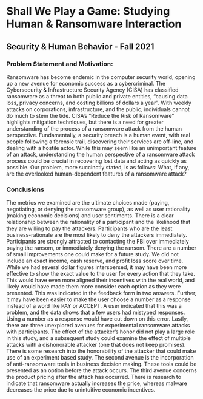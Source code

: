 # Shall We Play a Game: Studying Human & Ransomware Interaction
## Security &amp; Human Behavior - Fall 2021

### Problem Statement and Motivation:
Ransomware has become endemic in the computer security world, opening up a new avenue for economic success as a cybercriminal. The Cybersecurity & Infrastructure Security Agency (CISA) has classified ransomware as a threat to both public and private entities, “causing data loss, privacy concerns, and costing billions of dollars a year”. With weekly attacks on corporations, infrastructure, and the public, individuals cannot do much to stem the tide. CISA’s “Reduce the Risk of Ransomware” highlights mitigation techniques, but there is a need for greater understanding of the process of a ransomware attack from the human perspective. Fundamentally, a security breach is a human event, with real people following a forensic trail, discovering their services are off-line, and dealing with a hostile actor. While this may seem like an unimportant feature of an attack, understanding the human perspective of a ransomware attack process could be crucial in recovering lost data and acting as quickly as possible. Our problem, more succinctly stated, is as follows: What, if any, are the overlooked human-dependent features of a ransomware attack?

### Conclusions
  The metrics we examined are the ultimate choices made (paying, negotiating, or denying the ransomware group), as well
as user rationality (making economic decisions) and user sentiments.
  There is a clear relationship between the rationality of a participant and the likelihood that they are willing to pay the attackers. Participants who are the least business-rationale are the most likely to deny the attackers immediately. Participants are strongly attracted to contacting the FBI over immediately paying the ransom, or immediately denying the ransom. There are a number of small improvements one could make for a future study. We did not include an exact income, cash reserve, and profit loss score over time. While we had several dollar figures interspersed, it may have been more effective to show the exact value to the user for every action that they take. This would have even more aligned their incentives with the real world, and likely would have made them more consider each option as they were presented. This was indicated in the feedback form in two answers. Further, it may have been easier to make the user choose a number as a response instead of a
word like PAY or ACCEPT. A user indicated that this was a problem, and the data shows that a few users had mistyped responses. Using a number as a response would have cut down on this error.
  Lastly, there are three unexplored avenues for experimental ransomware attacks with participants. The effect of the attacker’s honor did not play a large role in this study, and a subsequent study could examine the effect of multiple attacks with a dishonorable attacker (one that does not keep promises). There is some research into the honorability of the attacker that could make use of an experiment based study. The second avenue is the incorporation of anti-ransomware tools in business
decision making. These tools could be presented as an option before the attack occurs. The third avenue concerns the product pricing after the attack has occurred. There is research to indicate that ransomware actually increases the price, whereas malware decreases the price due to unintuitive economic incentives.
